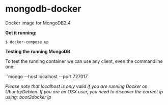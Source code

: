 # mongodb-docker

Docker image for MongoDB2.4

**Get it running:**

``$ docker-compose up``

**Testing the running MongoDB**

To test the running container we can use any client, even the commandline one:

``mongo --host localhost --port 727017

_Please note that localhost is only valid if you are running Docker on Ubuntu/Debian. If you are an OSX user, you need to discover the correct ip using: boot2docker ip_